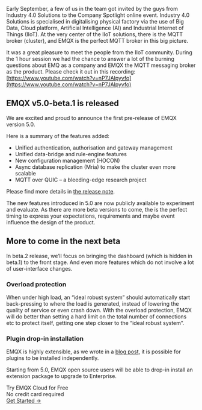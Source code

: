 Early September, a few of us in the team got invited by the guys from Industry 4.0 Solutions to the Company Spotlight online event. Industry 4.0 Solutions is specialised in digitalising physical factory via the use of Big Data, Cloud platform, Artificial Intelligence (AI) and Industrial Internet of Things (IIoT). At the very center of the IIoT solutions, there is the MQTT broker (cluster), and EMQX is the perfect MQTT broker in this big picture.

It was a great pleasure to meet the people from the IIoT community. During the 1 hour session we had the chance to answer a lot of the burning questions about EMQ as a company and EMQX the MQTT messaging broker as the product. Please check it out in this recording: [https://www.youtube.com/watch?v=nP7JAlpyvfo](https://www.youtube.com/watch?v=nP7JAlpyvfo)

## EMQX v5.0-beta.1 is released

We are excited and proud to announce the first pre-release of EMQX version 5.0. 

Here is a summary of  the features added:

- Unified authentication, authorisation and gateway management
- Unified data-bridge and rule-engine features
- New configuration management (HOCON)
- Async database replication (Mria) to make the cluster even more scalable
- MQTT over QUIC – a bleeding-edge research project 

Please find more details in [the release note](https://github.com/emqx/emqx/discussions/5864).

The new features introduced in 5.0 are now publicly available to experiment and evaluate.
As there are more beta versions to come, the is the perfect timing to express your expectations, requirements and maybe event influence the design of the product.

## More to come in the next beta

In beta.2 release, we’ll focus on bringing the dashboard (which is hidden in beta.1) to the front stage. And even more features which do not involve a lot of user-interface changes.

### Overload protection

When under high load, an “ideal robust system” should automatically start back-pressing to where the load is generated, instead of lowering the quality of service or even crash down. With the overload protection, EMQX will do better than setting a hard limit on the total number of connections etc to protect itself, getting one step closer to the “ideal robust system”.

### Plugin drop-in installation

EMQX is highly extensible, as we wrote in a [blog post](https://www.emqx.com/en/blog/develop-and-deploy-emqx-plugin-for-enterprise-4-3), it is possible for plugins to be installed independently.

Starting from 5.0, EMQX open source users will be able to drop-in install an extension package to upgrade to Enterprise.


<section class="promotion">
    <div>
        Try EMQX Cloud for Free
        <div class="is-size-14 is-text-normal has-text-weight-normal">No credit card required</div>
    </div>
    <a href="https://accounts.emqx.com/signup?continue=https://cloud-intl.emqx.com/console/deployments/0?oper=new" class="button is-gradient px-5">Get Started →</a >
</section>
